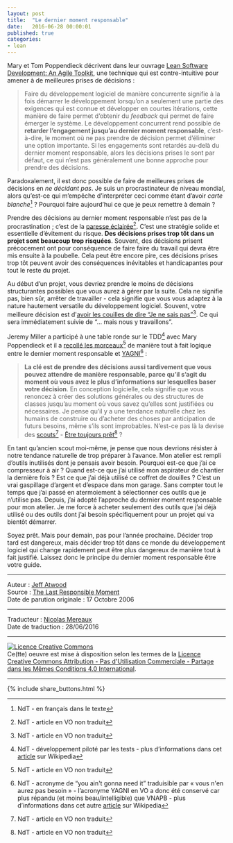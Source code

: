 ```yaml
---
layout: post
title:  "Le dernier moment responsable"
date:   2016-06-28 00:00:01
published: true
categories: 
- lean
---
```

Mary et Tom Poppendieck décrivent dans leur ouvrage [Lean Software Development: An Agile Toolkit](http://www.amazon.com/exec/obidos/ASIN/0321150783/codihorr-20), une technique qui est contre-intuitive pour amener à de meilleures prises de décisions :

> Faire du développement logiciel de manière concurrente signifie à la fois démarrer le développement lorsqu’on a seulement une partie des exigences qui est connue et développer en courtes itérations, cette manière de faire permet d’obtenir du _feedback_ qui permet de faire émerger le système. Le développement concurrent rend possible de **retarder l’engagement jusqu’au dernier moment responsable**, c’est-à-dire, le moment où ne pas prendre de décision permet d’éliminer une option importante. Si les engagements sont retardés au-delà du dernier moment responsable, alors les décisions prises le sont par défaut, ce qui n’est pas généralement une bonne approche pour prendre des décisions.

Paradoxalement, il est donc possible de faire de meilleures prises de décisions en _ne décidant pas_. Je suis un procrastinateur de niveau mondial, alors qu’est-ce qui m’empêche d’interpréter ceci comme étant d’avoir _carte blanche_[^1] ? Pourquoi faire aujourd’hui ce que je peux remettre à demain ?

Prendre des décisions au dernier moment responsable n’est pas de la procrastination ; c’est de la [paresse éclairée](http://www.codinghorror.com/blog/archives/000237.html)[^2]. C’est une stratégie solide et essentielle d’évitement du risque. **Des décisions prises trop tôt dans un projet sont beaucoup trop risquées**. Souvent, des décisions prisent précocement ont pour conséquence de faire faire du travail qui devra être mis ensuite à la poubelle. Cela peut être encore pire, ces décisions prises trop tôt peuvent avoir des conséquences inévitables et handicapantes pour tout le reste du projet. 

Au début d’un projet, vous devriez prendre le moins de décisions structurantes possibles que vous aurez à gérer par la suite. Cela ne signifie pas, bien sûr, arrêter de travailler - cela signifie que vous vous adaptez à la nature hautement versatile du développement logiciel. Souvent, votre meilleure décision est d'[avoir les couilles de dire “Je ne sais pas”](http://www.codinghorror.com/blog/archives/000373.html)[^2]. Ce qui sera immédiatement suivie de “… mais nous y travaillons”.

Jeremy Miller a participé à une table ronde sur le TDD[^3] avec Mary Poppendieck et il a [recollé les morceaux](http://codebetter.com/blogs/jeremy.miller/archive/2006/01/18/136648.aspx)[^2] de manière tout à fait logique entre le dernier moment responsable et [YAGNI](http://www.codinghorror.com/blog/archives/000111.html)[^4] : 

> **La clé est de prendre des décisions aussi tardivement que  vous pouvez attendre de manière responsable, parce qu’il s’agit du moment où vous avez le plus d’informations sur lesquelles baser votre décision**. En conception logicielle, cela signifie que vous renoncez à créer des solutions générales ou des structures de classes jusqu’au moment où vous savez qu’elles sont justifiées ou nécessaires. Je pense qu’il y a une tendance naturelle chez les humains de construire ou d’acheter des choses par anticipation de futurs besoins, même s’ils sont improbables. N’est-ce pas là la devise des [scouts](http://www.scouting.org/)[^2] - [Être toujours prêt](http://www.scouting.org/factsheets/02-503a.html)[^2] ?
 
En tant qu’ancien scout moi-même, je pense que nous devrions résister à notre tendance naturelle de trop préparer à l’avance. Mon atelier est rempli d’outils inutilisés dont je pensais avoir besoin. Pourquoi est-ce que j’ai ce compresseur à air ? Quand est-ce que j’ai utilisé mon aspirateur de chantier la dernière fois ? Est ce que j’ai déjà utilisé ce coffret de douilles ? C’est un vrai gaspillage d’argent et d’espace dans mon garage. Sans compter tout le temps que j’ai passé en atermoiement à sélectionner ces outils que je n’utilise pas. Depuis, j’ai adopté l’approche du dernier moment responsable pour mon atelier. Je me force à acheter seulement des outils que j’ai déjà utilisé ou des outils dont j’ai besoin spécifiquement pour un projet qui va bientôt démarrer.

Soyez prêt. Mais pour demain, pas pour l’année prochaine. Décider trop tard est dangereux, mais décider trop tôt dans ce monde du développement logiciel qui change rapidement peut être plus dangereux de manière tout à fait justifié. Laissez donc le principe du dernier moment responsable être votre guide.

[^1]: NdT - en français dans le texte 
[^2]: NdT - article en VO non traduit
[^3]: NdT - développement piloté par les tests - plus d’informations dans cet [article](https://fr.wikipedia.org/wiki/Test_driven_development) sur Wikipedia 
[^4]: NdT - acronyme de “you ain't gonna need it” traduisible par « vous n'en aurez pas besoin » - l’acronyme YAGNI en VO a donc été conservé car plus répandu (et moins beau/intelligible) que VNAPB - plus d’informations dans cet autre [article](https://fr.wikipedia.org/wiki/YAGNI) sur Wikipedia 

---  
Auteur : [Jeff Atwood](https://blog.codinghorror.com/about-me/)  
Source : [The Last Responsible Moment](https://blog.codinghorror.com/the-last-responsible-moment/)  
Date de parution originale : 17 Octobre 2006  

---
Traducteur : [Nicolas Mereaux](http://www.les-traducteurs-agiles.org/traducteurs/)  
Date de traduction : 28/06/2016  

---

<a rel="license" href="http://creativecommons.org/licenses/by-nc-sa/4.0/"><img alt="Licence Creative Commons" style="border-width:0" src="http://i.creativecommons.org/l/by-nc-sa/4.0/88x31.png" /></a><br />Ce(tte) oeuvre est mise à disposition selon les termes de la <a rel="license" href="http://creativecommons.org/licenses/by-nc-sa/4.0/">Licence Creative Commons Attribution - Pas d'Utilisation Commerciale - Partage dans les Mêmes Conditions 4.0 International</a>.

---

{% include share_buttons.html %}

